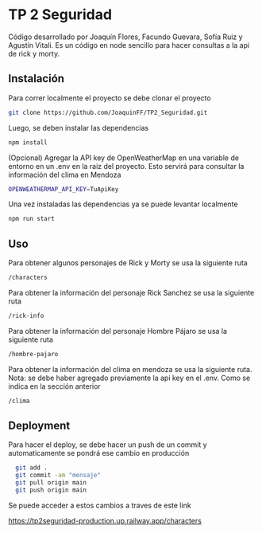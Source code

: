 
# TP 2 Seguridad

Código desarrollado por Joaquín Flores, Facundo Guevara, Sofía Ruiz y Agustín Vitali. Es un código en node sencillo para hacer consultas a la api de rick y morty.




## Instalación

Para correr localmente el proyecto se debe clonar el proyecto

```bash
git clone https://github.com/JoaquinFF/TP2_Seguridad.git
```
Luego, se deben instalar las dependencias

```bash
npm install
```
(Opcional) Agregar la API key de OpenWeatherMap en una variable de entorno en un .env en la raiz del proyecto. Esto servirá para consultar la información del clima en Mendoza

```bash
OPENWEATHERMAP_API_KEY=TuApiKey
```

Una vez instaladas las dependencias ya se puede levantar localmente

```bash
npm run start
```


## Uso

Para obtener algunos personajes de Rick y Morty se usa la siguiente ruta

```bash
/characters
```

Para obtener la información del personaje Rick Sanchez se usa la siguiente ruta

```bash
/rick-info
```

Para obtener la información del personaje Hombre Pájaro se usa la siguiente ruta

```bash
/hombre-pajaro
```

Para obtener la información del clima en mendoza se usa la siguiente ruta.
Nota: se debe haber agregado previamente la api key en el .env. Como se indica en la sección anterior

```bash
/clima
```


## Deployment

Para hacer el deploy, se debe hacer un push de un commit y automaticamente se pondrá ese cambio en producción

```bash
  git add .
  git commit -am "mensaje"
  git pull origin main
  git push origin main
```

Se puede acceder a estos cambios a traves de este link

https://tp2seguridad-production.up.railway.app/characters

